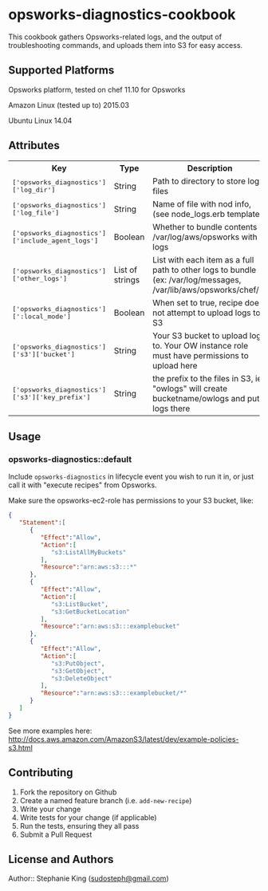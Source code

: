 # opsworks-diagnostics-cookbook

This cookbook gathers Opsworks-related logs, and the output of troubleshooting commands, and uploads them into S3 for easy access.

## Supported Platforms

Opsworks platform, tested on chef 11.10 for Opsworks

Amazon Linux (tested up to) 2015.03

Ubuntu Linux 14.04

## Attributes

<table>
  <tr>
    <th>Key</th>
    <th>Type</th>
    <th>Description</th>
    <th>Default</th>
  </tr>
  <tr>
    <td><tt>['opsworks_diagnostics']['log_dir']</tt></td>
    <td>String</td>
    <td>Path to directory to store log files</td>
    <td><tt>/var/log/opsworks-diagnostics</tt></td>
  </tr>
  <tr>
    <td><tt>['opsworks_diagnostics']['log_file']</tt></td>
    <td>String</td>
    <td>Name of file with nod info, (see node_logs.erb template)</td>
    <td><tt>opsworks-diagnostics.log</tt></td>
  </tr>
  <tr>
    <td><tt>['opsworks_diagnostics']['include_agent_logs']</tt></td>
    <td>Boolean</td>
    <td>Whether to bundle contents of /var/log/aws/opsworks with logs</td>
    <td><tt>false</tt></td>
  </tr>
    <tr>
    <td><tt>['opsworks_diagnostics']['other_logs']</tt></td>
    <td>List of strings</td>
    <td>List with each item as a full path to other logs to bundle (ex: /var/log/messages, /var/lib/aws/opsworks/chef/*)</td>
    <td><tt>["/var/lib/aws/opsworks/chef"]</tt></td>
  </tr>
    <tr>
    <td><tt>['opsworks_diagnostics'][':local_mode']</tt></td>
    <td>Boolean</td>
    <td>When set to true, recipe does not attempt to upload logs to S3</td>
    <td><tt>false</tt></td>
  </tr>
  <tr>
    <td><tt>['opsworks_diagnostics']['s3']['bucket']</tt></td>
    <td>String</td>
    <td>Your S3 bucket to upload logs to. Your OW instance role must have permissions to upload here</td>
    <td><tt>somefakebucketIown</tt></td>
  </tr>
  <tr>
    <td><tt>['opsworks_diagnostics']['s3']['key_prefix']</tt></td>
    <td>String</td>
    <td>the prefix to the files in S3, ie "owlogs" will create bucketname/owlogs and put logs there</td>
    <td><tt>owlogs</tt></td>
  </tr>
</table>

## Usage

### opsworks-diagnostics::default

Include `opsworks-diagnostics` in lifecycle event you wish to run it in, or just call it with "execute recipes" from Opsworks.

Make sure the opsworks-ec2-role has permissions to your S3 bucket, like:

```json
{
   "Statement":[
      {
         "Effect":"Allow",
         "Action":[
            "s3:ListAllMyBuckets"
         ],
         "Resource":"arn:aws:s3:::*"
      },
      {
         "Effect":"Allow",
         "Action":[
            "s3:ListBucket",
            "s3:GetBucketLocation"
         ],
         "Resource":"arn:aws:s3:::examplebucket"
      },
      {
         "Effect":"Allow",
         "Action":[
            "s3:PutObject",
            "s3:GetObject",
            "s3:DeleteObject"
         ],
         "Resource":"arn:aws:s3:::examplebucket/*"
      }
   ]
}
```

See more examples here: http://docs.aws.amazon.com/AmazonS3/latest/dev/example-policies-s3.html

## Contributing

1. Fork the repository on Github
2. Create a named feature branch (i.e. `add-new-recipe`)
3. Write your change
4. Write tests for your change (if applicable)
5. Run the tests, ensuring they all pass
6. Submit a Pull Request

## License and Authors

Author:: Stephanie King (sudosteph@gmail.com)
